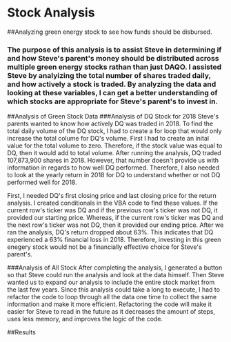 # Stock Analysis
##Analyzing green energy stock to see how funds should be disbursed. 
### The purpose of this analysis is to assist Steve in determining if and how Steve's parent's money should be distributed across multiple green energy stocks rathan than just DAQO. I assisted Steve by analyizing the total number of shares traded daily, and how actively a stock is traded. By analyzing the data and looking at these variables, I can get a better understanding of which stocks are appropriate for Steve's parent's to invest in. 

##Analysis of Green Stock Data
###Analysis of DQ Stock for 2018
Steve's parents wanted to know how actively DQ was traded in 2018. To find the total daily volume of the DQ stock, I had to create a for loop that would only increase the total colume for DQ's volume. First I had to create an inital value for the total volume to zero. Therefore, if the stock value was equal to DQ, then it would add to total volume. After running the analysis, DQ traded 107,873,900 shares in 2018. However, that number doesn't provide us with information in regards to how well DQ performed. Therefore, I also needed to look at the yearly return in 2018 for DQ to understand whether or not DQ performed well for 2018. 

First, I needed DQ's first closing price and last closing price for the return analysis. I created conditionals in the VBA code to find these values. If the current row's ticker was DQ and if the previous row's ticker was not DQ, it provided our starting price. Whereas, if the current row's ticker was DQ and the next row's ticker was not DQ, then it provided our ending price. After we ran the analysis, DQ's return dropped about 63%. This indicates that DQ experienced a 63% financial loss in 2018. Therefore, investing in this green enegery stock would not be a financially effective choice for Steve's parent's. 

###Analysis of All Stock 
After completing the analysis, I generated a button so that Steve could run the analysis and look at the data himself. Then Steve wanted us to expand our analysis to include the entire stock market from the last few years. Since this analysis could take a long to execute, I had to refactor the code to loop through all the data one time to collect the same information and make it more efficient. Refactoring the code will make it easier for Steve to read in the future as it decreases the amount of steps, uses less memory, and improves the logic of the code. 

##Results
